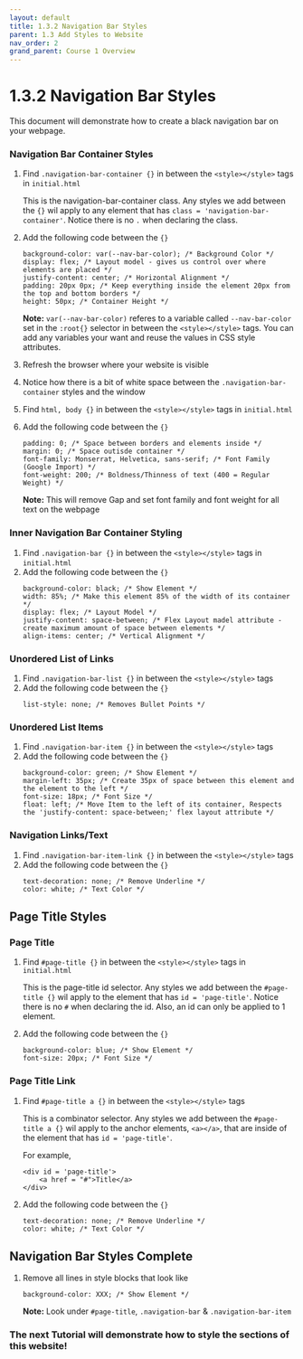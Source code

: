 ```yaml
---
layout: default
title: 1.3.2 Navigation Bar Styles
parent: 1.3 Add Styles to Website
nav_order: 2
grand_parent: Course 1 Overview
---
```

# 1.3.2 Navigation Bar Styles 
This document will demonstrate how to create a black navigation bar on your webpage.

### Navigation Bar Container Styles
1. Find `.navigation-bar-container {}` in between the `<style></style>` tags in `initial.html`

    This is the navigation-bar-container class. Any styles we add between the `{}` wil apply to any element that has `class = 'navigation-bar-container'`. Notice there is no `.` when declaring the class.

2. Add the following code between the `{}`
    ```
    background-color: var(--nav-bar-color); /* Background Color */
    display: flex; /* Layout model - gives us control over where elements are placed */
    justify-content: center; /* Horizontal Alignment */
    padding: 20px 0px; /* Keep everything inside the element 20px from the top and bottom borders */
    height: 50px; /* Container Height */
    ```

    **Note:** `var(--nav-bar-color)` referes to a variable called `--nav-bar-color` set in the `:root{}` selector in between the `<style></style>` tags. You can add any variables your want and reuse the values in CSS style attributes.

3. Refresh the browser where your website is visible
4. Notice how there is a  bit of white space between the `.navigation-bar-container` styles and the window
4. Find `html, body {}` in between the `<style></style>` tags in `initial.html`
5. Add the following code between the `{}` 
    ```
    padding: 0; /* Space between borders and elements inside */
    margin: 0; /* Space outisde container */
    font-family: Monserrat, Helvetica, sans-serif; /* Font Family (Google Import) */
    font-weight: 200; /* Boldness/Thinness of text (400 = Regular Weight) */
    ```

    **Note:** This will remove Gap and set font family and font weight for all text on the webpage

### Inner Navigation Bar Container Styling
1. Find `.navigation-bar {}` in between the `<style></style>` tags in `initial.html`
2. Add the following code between the `{}`
    ```
    background-color: black; /* Show Element */
    width: 85%; /* Make this element 85% of the width of its container */
    display: flex; /* Layout Model */
    justify-content: space-between; /* Flex Layout madel attribute - create maximum amount of space between elements */
    align-items: center; /* Vertical Alignment */
    ```
### Unordered List of Links
1. Find `.navigation-bar-list {}` in between the `<style></style>` tags
2. Add the following code between the `{}`
    ```
    list-style: none; /* Removes Bullet Points */
    ```

### Unordered List Items
1. Find `.navigation-bar-item {}` in between the `<style></style>` tags
2. Add the following code between the `{}`
    ```
    background-color: green; /* Show Element */
    margin-left: 35px; /* Create 35px of space between this element and the element to the left */
    font-size: 18px; /* Font Size */
    float: left; /* Move Item to the left of its container, Respects the 'justify-content: space-between;' flex layout attribute */
    ```
### Navigation Links/Text
1. Find `.navigation-bar-item-link {}` in between the `<style></style>` tags
2. Add the following code between the `{}`
    ```
    text-decoration: none; /* Remove Underline */
    color: white; /* Text Color */
    ```

## Page Title Styles

### Page Title 
1. Find `#page-title {}` in between the `<style></style>` tags in `initial.html`

    This is the page-title id selector. Any styles we add between the `#page-title {}` wil apply to the element that has `id = 'page-title'`. Notice there is no `#` when declaring the id. Also, an id can only be applied to 1 element. 


2. Add the following code between the `{}`
    ```
    background-color: blue; /* Show Element */
    font-size: 20px; /* Font Size */
    ```

### Page Title Link
1. Find `#page-title a {}` in between the `<style></style>` tags

    This is a combinator selector. Any styles we add between the `#page-title a {}` wil apply to the anchor elements, `<a></a>`, that are inside of the element that has `id = 'page-title'`. 
    
    For example, 
    ```
    <div id = 'page-title'>
        <a href = "#">Title</a>
    </div>
    ```

2. Add the following code between the `{}`
    ```
    text-decoration: none; /* Remove Underline */
    color: white; /* Text Color */
    ```


## Navigation Bar Styles Complete 
1. Remove all lines in style blocks that look like
    ```
    background-color: XXX; /* Show Element */
    ```

    **Note:** Look under `#page-title`, `.navigation-bar` & `.navigation-bar-item`


### The next Tutorial will demonstrate how to style the sections of this website!
